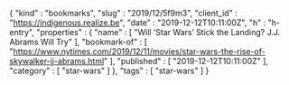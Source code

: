 {
  "kind" : "bookmarks",
  "slug" : "2019/12/5f9m3",
  "client_id" : "https://indigenous.realize.be",
  "date" : "2019-12-12T10:11:00Z",
  "h" : "h-entry",
  "properties" : {
    "name" : [ "Will ‘Star Wars’ Stick the Landing? J.J. Abrams Will Try" ],
    "bookmark-of" : [ "https://www.nytimes.com/2019/12/11/movies/star-wars-the-rise-of-skywalker-jj-abrams.html" ],
    "published" : [ "2019-12-12T10:11:00Z" ],
    "category" : [ "star-wars" ]
  },
  "tags" : [ "star-wars" ]
}

